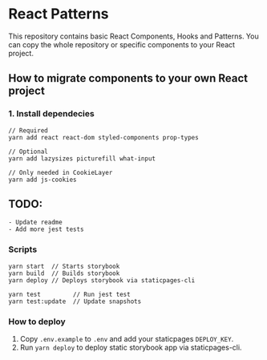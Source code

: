 # React Patterns

This repository contains basic React Components, Hooks and Patterns. You can copy the whole repository or specific components to your React project.

## How to migrate components to your own React project

### 1. Install dependecies

```shell
// Required
yarn add react react-dom styled-components prop-types

// Optional
yarn add lazysizes picturefill what-input

// Only needed in CookieLayer
yarn add js-cookies
```

## TODO:

    - Update readme
    - Add more jest tests

### Scripts

```shell
yarn start  // Starts storybook
yarn build  // Builds storybook
yarn deploy // Deploys storybook via staticpages-cli

yarn test         // Run jest test
yarn test:update  // Update snapshots

```

### How to deploy

1. Copy `.env.example` to `.env` and add your staticpages `DEPLOY_KEY`.
2. Run `yarn deploy` to deploy static storybook app via staticpages-cli.
